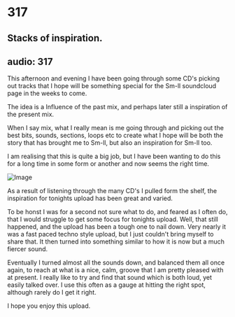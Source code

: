 # 317
## Stacks of inspiration.
audio: 317
---

This afternoon and evening I have been going through some CD's picking out tracks that I hope will be something special for the Sm-ll soundcloud page in the weeks to come.

The idea is a Influence of the past mix, and perhaps later still a inspiration of the present mix.

When I say mix, what I really mean is me going through and picking out the best bits, sounds, sections, loops etc to create what I hope will be both the story that has brought me to Sm-ll, but also an inspiration for Sm-ll too.

I am realising that this is quite a big job, but I have been wanting to do this for a long time in some form or another and now seems the right time.

![Image](/assets/img/Snd-317.png)

As a result of listening through the many CD's I pulled form the shelf, the inspiration for tonights upload has been great and varied.

To be honst I was for a second not sure what to do, and feared as I often do, that I would struggle to get some focus for tonights upload. Well, that still happened, and the upload has been a tough one to nail down. Very nearly it was a fast paced techno style upload, but I just couldn't bring myself to share that. It then turned into something similar to how it is now but a much fiercer sound.

Eventually I turned almost all the sounds down, and balanced them all once again, to reach at what is a nice, calm, groove that I am pretty pleased with at present. I really like to try and find that sound which is both loud, yet easily talked over. I use this often as a gauge at hitting the right spot, although rarely do I get it right.

I hope you enjoy this upload.